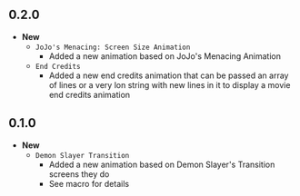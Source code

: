 ## 0.2.0

- **New**
  - `JoJo's Menacing: Screen Size Animation`
    - Added a new animation based on JoJo's Menacing Animation
  - `End Credits`
    - Added a new end credits animation that can be passed an array of lines or a very lon string with new lines in it to display a movie end credits animation

## 0.1.0

- **New**
  - `Demon Slayer Transition`
    - Added a new animation based on Demon Slayer's Transition screens they do
    - See macro for details
